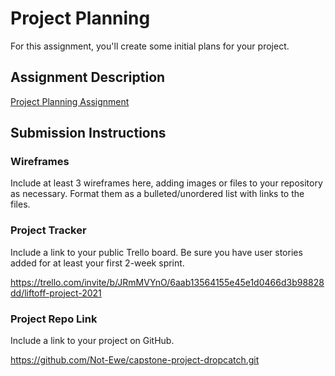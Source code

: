 # Project Planning
For this assignment, you'll create some initial plans for your project.

## Assignment Description
[Project Planning Assignment](https://education.launchcode.org/liftoff/modules/assignments/project-planning)

## Submission Instructions

### Wireframes

Include at least 3 wireframes here, adding images or files to your repository as necessary. Format them as a bulleted/unordered list with links to the files.



### Project Tracker

Include a link to your public Trello board. Be sure you have user stories added for at least your first 2-week sprint.

https://trello.com/invite/b/JRmMVYnO/6aab13564155e45e1d0466d3b98828dd/liftoff-project-2021

### Project Repo Link

Include a link to your project on GitHub.

https://github.com/Not-Ewe/capstone-project-dropcatch.git
